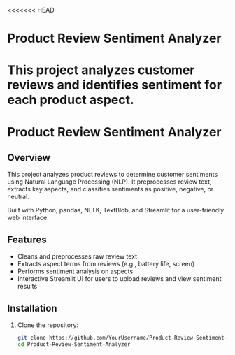 <<<<<<< HEAD
# Product Review Sentiment Analyzer

This project analyzes customer reviews and identifies sentiment for each product aspect.
=======
# Product Review Sentiment Analyzer

## Overview
This project analyzes product reviews to determine customer sentiments using Natural Language Processing (NLP). It preprocesses review text, extracts key aspects, and classifies sentiments as positive, negative, or neutral.

Built with Python, pandas, NLTK, TextBlob, and Streamlit for a user-friendly web interface.

## Features
- Cleans and preprocesses raw review text
- Extracts aspect terms from reviews (e.g., battery life, screen)
- Performs sentiment analysis on aspects
- Interactive Streamlit UI for users to upload reviews and view sentiment results

## Installation

1. Clone the repository:
   ```bash
   git clone https://github.com/YourUsername/Product-Review-Sentiment-Analyzer.git
   cd Product-Review-Sentiment-Analyzer
